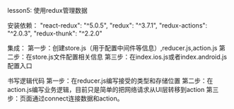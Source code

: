 lesson5: 使用redux管理数据

安装依赖：
		"react-redux": "^5.0.5",
		"redux": "^3.7.1",
		"redux-actions": "^2.0.3",
    "redux-thunk": "^2.2.0"

集成：
第一步：创建store.js（用于配置中间件等信息）,reducer.js,action.js
第二步：在store.js文件配置相关信息
第三步：在index.ios.js或者index.android.js配置入口

书写逻辑代码
第一步：在reducer.js编写接受的类型和存储位置
第二步：在action.js编写业务逻辑，目前只是简单的把网络请求从UI层转移到action
第三步：页面通过connect连接数据和action。